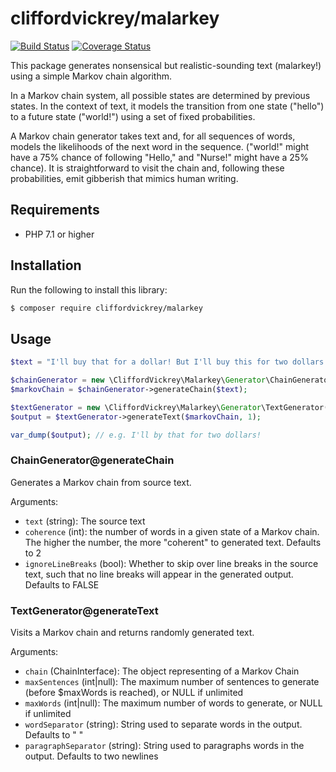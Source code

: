 # cliffordvickrey/malarkey

[![Build Status](https://travis-ci.com/cliffordvickrey/dogs-playing-poker.svg?branch=master)](https://travis-ci.com/cliffordvickrey/malarkey/)
[![Coverage Status](https://coveralls.io/repos/github/cliffordvickrey/malarkey/badge.svg)](https://coveralls.io/github/cliffordvickrey/malarkey)

This package generates nonsensical but realistic-sounding text (malarkey!) using a simple Markov chain algorithm.

In a Markov chain system, all possible states are determined by previous states. In the context of text, it models the transition from one state ("hello") to a future state ("world!") using a set of fixed probabilities.

A Markov chain generator takes text and, for all sequences of words, models the likelihoods of the next word in the sequence. ("world!" might have a 75% chance of following "Hello," and "Nurse!" might have a 25% chance). It is straightforward to visit the chain and, following these probabilities, emit gibberish that mimics human writing.

## Requirements

* PHP 7.1 or higher

## Installation

Run the following to install this library:
```bash
$ composer require cliffordvickrey/malarkey
```

## Usage

```php
$text = "I'll buy that for a dollar! But I'll buy this for two dollars!";

$chainGenerator = new \CliffordVickrey\Malarkey\Generator\ChainGenerator();
$markovChain = $chainGenerator->generateChain($text);

$textGenerator = new \CliffordVickrey\Malarkey\Generator\TextGenerator();
$output = $textGenerator->generateText($markovChain, 1);

var_dump($output); // e.g. I'll by that for two dollars!

```

### ChainGenerator@generateChain
Generates a Markov chain from source text.

Arguments:
* `text` (string): The source text
* `coherence` (int): the number of words in a given state of a Markov chain. The higher the number, the more "coherent" to generated text. Defaults to 2
* `ignoreLineBreaks` (bool): Whether to skip over line breaks in the source text, such that no line breaks will appear in the generated output. Defaults to FALSE

### TextGenerator@generateText
Visits a Markov chain and returns randomly generated text.

Arguments:
* `chain` (ChainInterface): The object representing of a Markov Chain
* `maxSentences` (int|null): The maximum number of sentences to generate (before $maxWords is reached), or NULL if unlimited
* `maxWords` (int|null): The maximum number of words to generate, or NULL if unlimited
* `wordSeparator` (string): String used to separate words in the output. Defaults to " "
* `paragraphSeparator` (string): String used to paragraphs words in the output. Defaults to two newlines
